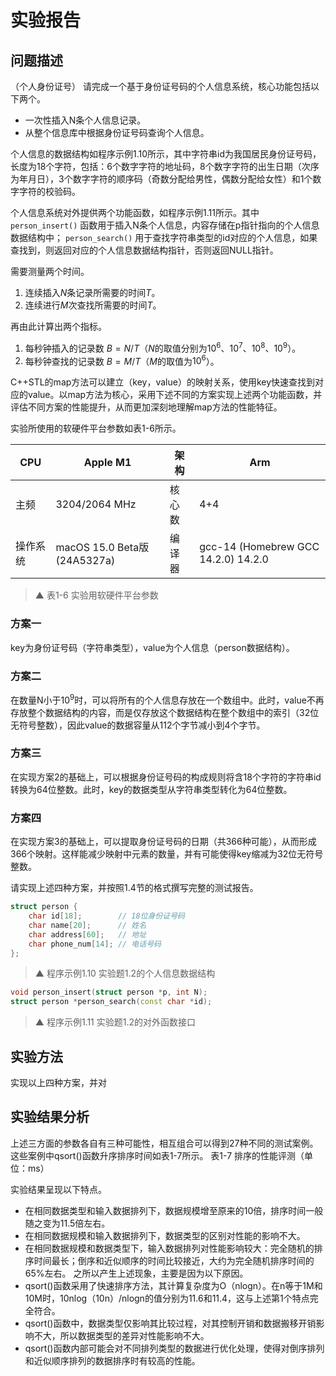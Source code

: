 # 实验报告
## 问题描述
（个人身份证号） 请完成一个基于身份证号码的个人信息系统，核心功能包括以下两个。

- 一次性插入N条个人信息记录。
- 从整个信息库中根据身份证号码查询个人信息。

个人信息的数据结构如程序示例1.10所示，其中字符串id为我国居民身份证号码，长度为18个字符，包括：6个数字字符的地址码，8个数字字符的出生日期（次序为年月日），3个数字字符的顺序码（奇数分配给男性，偶数分配给女性）和1个数字字符的校验码。

个人信息系统对外提供两个功能函数，如程序示例1.11所示。其中 `person_insert()` 函数用于插入N条个人信息，内容存储在p指针指向的个人信息数据结构中； `person_search()` 用于查找字符串类型的id对应的个人信息，如果查找到，则返回对应的个人信息数据结构指针，否则返回NULL指针。

需要测量两个时间。

1. 连续插入$N$条记录所需要的时间$T$。
2. 连续进行$M$次查找所需要的时间$T$。

再由此计算出两个指标。
1. 每秒钟插入的记录数 $B = N / T$（$N$的取值分别为$10^6$、$10^7$、$10^8$、$10^9$）。
2. 每秒钟查找的记录数 $B = M / T$（$M$的取值为$10^6$）。

C++STL的map方法可以建立（key，value）的映射关系，使用key快速查找到对应的value。以map方法为核心，采用下述不同的方案实现上述两个功能函数，并评估不同方案的性能提升，从而更加深刻地理解map方法的性能特征。

实验所使用的软硬件平台参数如表1-6所示。

| CPU | Apple M1 | 架构 | Arm |
| --- | --- | --- | --- |
| 主频 | 3204/2064 MHz | 核心数 | 4+4 |
| 操作系统 | macOS 15.0 Beta版(24A5327a) | 编译器 | gcc-14 (Homebrew GCC 14.2.0) 14.2.0 |
> ▲ 表1-6 实验用软硬件平台参数

### 方案一
key为身份证号码（字符串类型），value为个人信息（person数据结构）。
### 方案二
在数量N小于$10^9$时，可以将所有的个人信息存放在一个数组中。此时，value不再存放整个数据结构的内容，而是仅存放这个数据结构在整个数组中的索引（32位无符号整数），因此value的数据容量从112个字节减小到4个字节。
### 方案三
在实现方案2的基础上，可以根据身份证号码的构成规则将含18个字符的字符串id转换为64位整数。此时，key的数据类型从字符串类型转化为64位整数。
### 方案四
在实现方案3的基础上，可以提取身份证号码的日期（共366种可能），从而形成366个映射。这样能减少映射中元素的数量，并有可能使得key缩减为32位无符号整数。

请实现上述四种方案，并按照1.4节的格式撰写完整的测试报告。

```c++
struct person {
    char id[18];        // 18位身份证号码
    char name[20];      // 姓名
    char address[60];   // 地址
    char phone_num[14]; // 电话号码
};
```
> ▲ 程序示例1.10 实验题1.2的个人信息数据结构

```c++
void person_insert(struct person *p, int N);  
struct person *person_search(const char *id); 
```
> ▲ 程序示例1.11 实验题1.2的对外函数接口

## 实验方法
实现以上四种方案，并对
## 实验结果分析
上述三方面的参数各自有三种可能性，相互组合可以得到27种不同的测试案例。这些案例中qsort()函数升序排序时间如表1-7所示。
表1-7 排序的性能评测（单位：ms）

实验结果呈现以下特点。
- 在相同数据类型和输入数据排列下，数据规模增至原来的10倍，排序时间一般随之变为11.5倍左右。
- 在相同数据规模和输入数据排列下，数据类型的区别对性能的影响不大。
- 在相同数据规模和数据类型下，输入数据排列对性能影响较大：完全随机的排序时间最长；倒序和近似顺序的时间比较接近，大约为完全随机排序时间的65%左右。
之所以产生上述现象，主要是因为以下原因。
- qsort()函数采用了快速排序方法，其计算复杂度为O（nlogn）。在n等于1M和10M时，10nlog（10n）/nlogn的值分别为11.6和11.4，这与上述第1个特点完全符合。
- qsort()函数中，数据类型仅影响其比较过程，对其控制开销和数据搬移开销影响不大，所以数据类型的差异对性能影响不大。
- qsort()函数内部可能会对不同排列类型的数据进行优化处理，使得对倒序排列和近似顺序排列的数据排序时有较高的性能。